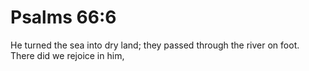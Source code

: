 # Psalms 66:6

He turned the sea into dry land; they passed through the river on foot. There did we rejoice in him,
